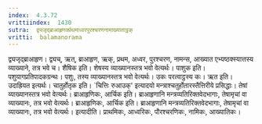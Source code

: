 ```yaml
---
index:  4.3.72
vrittiindex:  1430
sutra:  द्व्यजृद्ब्राआहृणर्क्प्रथमाध्वरपुरश्चरणनामाख्याताट्ठक्
vritti:  balamanorama 
---
```


द्व्यजृद्ब्राआहृण। द्व्यच्, ऋत्, ब्राआहृण, ऋक्, प्रथम, अध्वर, पुरश्चरण, नामन्स, आख्यात एभ्यष्ठक्स्यात्तस्य व्याख्याने, तत्र भवे च। शैषिक इति। शेषस्य व्याख्यानस्तत्र भवो वेत्यर्थः। पाशुक इति।पशुयागप्रतिपादकग्रन्थः। पशुः, तस्य व्याख्यानस्तत्र भवो वेत्यर्थः। उकः परत्वाट्ठस्य कः। ऋत इति। उदाह्रियत इत्यर्थः। चातुर्होतृक इति। `चित्तिः रुआउक्' इत्यादयो मन्त्राश्चतुर्होतारस्तैत्तिरीये प्रसिद्धाः। तेषां व्याख्यानस्तत्र भवो वेत्यर्थः। ब्राआहृणिकः, आर्चिक इति। ब्राआहृणानि मन्त्रव्यतिरिक्तवेदभागाः, तेषामृचां वा व्याख्यानः, तत्र भवो वेत्यर्थः। ब्राआहृणिकः, आर्चिक इति। ब्राआहृणानि मन्त्रव्यतिरिक्तवेदभागाः, तेषामृचां वा व्याख्यानः, तत्र भवो वेत्यर्थः। इत्यादीति। प्राथमिकः, आध्वरिकः, पौरश्चरणिकः, नामिकः, आख्यातिकः। 

